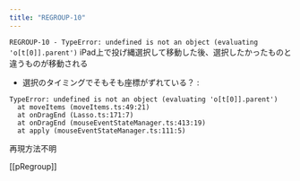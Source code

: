 ```yaml
---
title: "REGROUP-10"
---
```


`REGROUP-10 - TypeError: undefined is not an object (evaluating 'o[t[0]].parent')`
iPad上で投げ縄選択して移動した後、選択したかったものと違うものが移動される
- 選択のタイミングでそもそも座標がずれている？
:

```
TypeError: undefined is not an object (evaluating 'o[t[0]].parent')
  at moveItems (moveItems.ts:49:21)
  at onDragEnd (Lasso.ts:171:7)
  at onDragEnd (mouseEventStateManager.ts:413:19)
  at apply (mouseEventStateManager.ts:111:5)
```


再現方法不明

[[pRegroup]]
